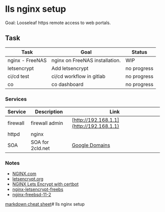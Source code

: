 # lls nginx setup

Goal: Looseleaf https remote access to web portals.

## Task

| Task            | Goal | Status  |
| --------------- | ------------------------------------------------------ | -------- |
| nginx - FreeNAS | nginx on FreeNAS installation. | WIP |
| letsencrypt     | Add letsencrypt | no progress |
| ci/cd test | ci/cd workflow in gitlab | no progress |
| co | co dashboard | no progress |


### Services

| Service | Description | Link |
| ----------- | ---------------- | --------- |
| firewall | firewall admin | [http://192.168.1.1](http://192.168.1.1) |
| httpd | nginx    |  |
| SOA | SOA for 2cld.net | [Google Domains](https://domains.google.com)

### Notes

- [NGINX.com](https://www.nginx.com/)
- [letsencrypt.org](https://letsencrypt.org/)
- [NGINX Lets Encrypt with certbot](https://www.nginx.com/blog/using-free-ssltls-certificates-from-lets-encrypt-with-nginx/)
- [nginx-letsencrypt-freebs](https://www.digitalocean.com/community/tutorials/how-to-secure-nginx-letsencrypt-freebsd)
- [nginx-freebsd-11-2](https://www.digitalocean.com/community/tutorials/how-to-install-nginx-freebsd-11-2)

[markdown cheat sheet](http://blog.christrees.com/wip/markdowntest.html)# lls nginx setup
